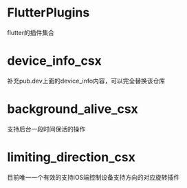 # FlutterPlugins
flutter的插件集合


# device_info_csx
补充pub.dev上面的device_info内容，可以完全替换该仓库



# background_alive_csx
支持后台一段时间保活的操作


# limiting_direction_csx
目前唯一一个有效的支持iOS端控制设备支持方向的对应旋转插件
